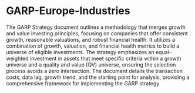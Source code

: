 # GARP-Europe-Industries

The GARP Strategy document outlines a methodology that merges growth and value investing principles, focusing on companies that offer consistent growth, reasonable valuations, and robust financial health. It utilizes a combination of growth, valuation, and financial health metrics to build a universe of eligible investments. The strategy emphasizes an equal-weighted investment in assets that meet specific criteria within a growth universe and a quality and value (QV) universe, ensuring the selection process avoids a zero intersection. The document details the transaction costs, data lag, growth trend, and the starting point for analysis, providing a comprehensive framework for implementing the GARP strategy